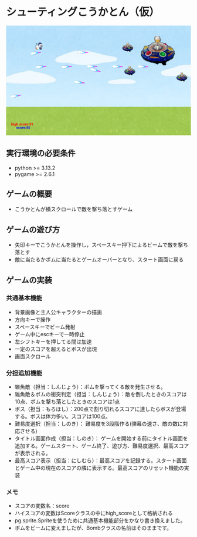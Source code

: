 # シューティングこうかとん（仮）

![title](fig/game_ss.png)

## 実行環境の必要条件
* python >= 3.13.2
* pygame >= 2.6.1

## ゲームの概要
* こうかとんが横スクロールで敵を撃ち落とすゲーム

## ゲームの遊び方
* 矢印キーでこうかとんを操作し，スペースキー押下によるビームで敵を撃ち落とす
* 敵に当たるかボムに当たるとゲームオーバーとなり、スタート画面に戻る

## ゲームの実装
### 共通基本機能
* 背景画像と主人公キャラクターの描画
* 方向キーで操作
* スペースキーでビーム発射
* ゲーム中にescキーで一時停止
* 左シフトキーを押してる間は加速
* 一定のスコアを超えるとボスが出現
* 画面スクロール


### 分担追加機能
* 雑魚敵（担当：しんじょう）：ボムを撃ってくる敵を発生させる。
* 雑魚敵＆ボムの衝突判定（担当：しんじょう）：敵を倒したときのスコアは10点、ボムを撃ち落としたときのスコアは1点
* ボス（担当：もろほし）：200点で割り切れるスコアに達したらボスが登場する。ボスは体力多い。スコアは100点。
* 難易度選択（担当：しのき）： 難易度を3段階作る(弾幕の速さ、敵の数に対応させる)
* タイトル画面作成（担当：しのき）： ゲームを開始する前にタイトル画面を追加する。ゲームスタート、ゲーム終了、遊び方、難易度選択、最高スコアが表示される。
* 最高スコア表示（担当：にしむら）：最高スコアを記録する。スタート画面とゲーム中の現在のスコアの隣に表示する。最高スコアのリセット機能の実装


### メモ
* スコアの変数名：score
* ハイスコアの変数はScoreクラスの中にhigh_scoreとして格納される
* pg.sprite.Spriteを使うために共通基本機能部分をかなり書き換えました。
* ボムをビームに変えましたが、Bombクラスの名前はそのままです。
